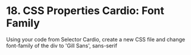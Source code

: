 # 18. CSS Properties Cardio: Font Family

Using your code from Selector Cardio, create a new CSS file and change font-family of the div to 'Gill Sans', sans-serif
